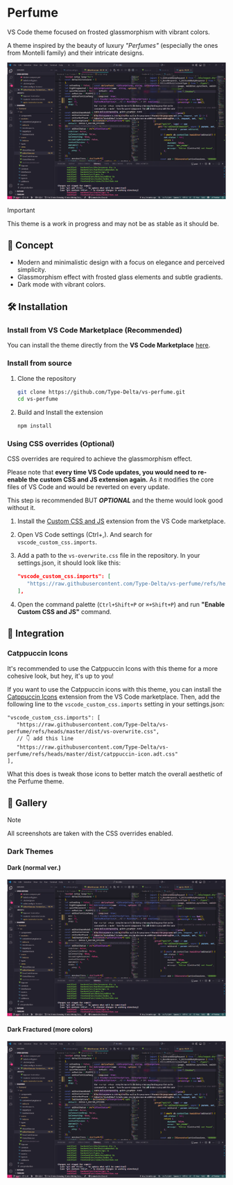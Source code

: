 # Perfume

VS Code theme focused on frosted glassmorphism with vibrant colors.

A theme inspired by the beauty of luxury *"Perfumes"* (especially the ones from Montelli family) and their intricate designs.

![Preview](https://raw.githubusercontent.com/Type-Delta/vs-perfume/refs/heads/master/assets/dark-fractured_full_beta3.png)

> [!IMPORTANT]
> This theme is a work in progress and may not be as stable as it should be.

## 🌌 Concept
- Modern and minimalistic design with a focus on elegance and perceived simplicity.
- Glassmorphism effect with frosted glass elements and subtle gradients.
- Dark mode with vibrant colors.

## 🛠️ Installation

### Install from VS Code Marketplace (Recommended)

You can install the theme directly from the **VS Code Marketplace** [here](https://marketplace.visualstudio.com/items?itemName=type-delta.perfume).

### Install from source

1. Clone the repository

   ```bash
   git clone https://github.com/Type-Delta/vs-perfume.git
   cd vs-perfume
   ```

2. Build and Install the extension

   ```bash
   npm install
   ```

### Using CSS overrides (Optional)

CSS overrides are required to achieve the glassmorphism effect.

Please note that **every time VS Code updates, you would need to re-enable the custom CSS and JS extension again.** As it modifies the core files of VS Code and would be reverted on every update.

This step is recommended BUT ***OPTIONAL*** and the theme would look good without it.

1. Install the [Custom CSS and JS](https://marketplace.visualstudio.com/items?itemName=be5invis.vscode-custom-css) extension from the VS Code marketplace.
2. Open VS Code settings (Ctrl+,). And search for `vscode_custom_css.imports`.
3. Add a path to the `vs-overwrite.css` file in the repository. In your settings.json, it should look like this:

   ```json
   "vscode_custom_css.imports": [
      "https://raw.githubusercontent.com/Type-Delta/vs-perfume/refs/heads/master/dist/vs-overwrite.css",
   ],
   ```
4. Open the command palette (`Ctrl+Shift+P` or `⌘+Shift+P`) and run **"Enable Custom CSS and JS"** command.

## 🔗 Integration

### Catppuccin Icons

It's recommended to use the Catppuccin Icons with this theme for a more cohesive look, but hey, it's up to you!

If you want to use the Catppuccin icons with this theme, you can install the [Catppuccin Icons](https://marketplace.visualstudio.com/items?itemName=Catppuccin.catppuccin-vsc-icons) extension from the VS Code marketplace.
Then, add the following line to the `vscode_custom_css.imports` setting in your settings.json:

```jsonc
"vscode_custom_css.imports": [
   "https://raw.githubusercontent.com/Type-Delta/vs-perfume/refs/heads/master/dist/vs-overwrite.css",
   // 👇 add this line
   "https://raw.githubusercontent.com/Type-Delta/vs-perfume/refs/heads/master/dist/catppuccin-icon.adt.css"
],
```

What this does is tweak those icons to better match the overall aesthetic of the Perfume theme.

## 🎨 Gallery

> [!NOTE]
> All screenshots are taken with the CSS overrides enabled.

### Dark Themes

#### Dark (normal ver.)

![Dark (normal ver.)](https://raw.githubusercontent.com/Type-Delta/vs-perfume/refs/heads/master/assets/dark_full_beta3.png)

#### Dark Fractured (more colors)

![Dark Fractured (more colors)](https://raw.githubusercontent.com/Type-Delta/vs-perfume/refs/heads/master/assets/dark-fractured_full_beta3.png)
